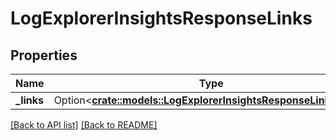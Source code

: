 # LogExplorerInsightsResponseLinks

## Properties

Name | Type | Description | Notes
------------ | ------------- | ------------- | -------------
**_links** | Option<[**crate::models::LogExplorerInsightsResponseLinksLinks**](LogExplorerInsightsResponseLinksLinks.md)> |  | 

[[Back to API list]](../README.md#documentation-for-api-endpoints) [[Back to README]](../README.md)


